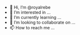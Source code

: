 - 👋 Hi, I’m @royalrebe
- 👀 I’m interested in ...
- 🌱 I’m currently learning ...
- 💞️ I’m looking to collaborate on ...
- 📫 How to reach me ...

<!---
royalrebe/royalrebe is a ✨ special ✨ repository because its `README.md` (this file) appears on your GitHub profile.
You can click the Preview link to take a look at your changes.
--->
